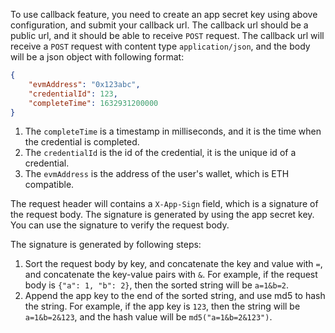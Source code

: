To use callback feature, you need to create an app secret key using above configuration, and submit your callback url. The callback url should be a public url, and it should be able to receive `POST` request. The callback url will receive a `POST` request with content type `application/json`, and the body will be a json object with following format:

```json
{
    "evmAddress": "0x123abc",
    "credentialId": 123,
    "completeTime": 1632931200000
}
```

1. The `completeTime` is a timestamp in milliseconds, and it is the time when the credential is completed.
2. The `credentialId` is the id of the credential, it is the unique id of a credential.
3. The `evmAddress` is the address of the user's wallet, which is ETH compatible.

The request header will contains a `X-App-Sign` field, which is a signature of the request body. The signature is generated by using the app secret key. You can use the signature to verify the request body.

The signature is generated by following steps: 
1. Sort the request body by key, and concatenate the key and value with `=`, and concatenate the key-value pairs with `&`. For example, if the request body is `{"a": 1, "b": 2}`, then the sorted string will be `a=1&b=2`.
2. Append the app key to the end of the sorted string, and use md5 to hash the string. For example, if the app key is `123`, then the string will be `a=1&b=2&123`, and the hash value will be `md5("a=1&b=2&123")`.